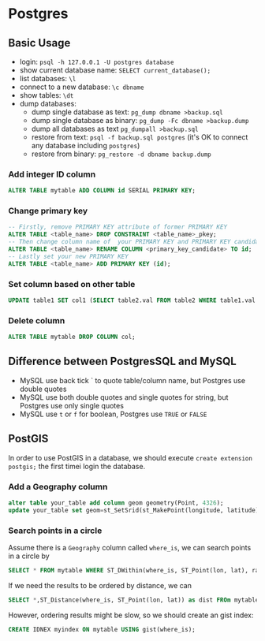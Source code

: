 
# Postgres


## Basic Usage

  * login: `psql -h 127.0.0.1 -U postgres database`
  * show current database name: `SELECT current_database();`
  * list databases: `\l`
  * connect to a new database: `\c dbname`
  * show tables: `\dt`
  * dump databases:
    * dump single database as text: `pg_dump dbname >backup.sql`
    * dump single database as binary: `pg_dump -Fc dbname >backup.dump`
    * dump all databases as text `pg_dumpall >backup.sql`
    * restore from text: `psql -f backup.sql postgres` (it's OK to connect any database including `postgres`)
    * restore from binary: `pg_restore -d dbname backup.dump`
  
### Add integer ID column

```SQL
ALTER TABLE mytable ADD COLUMN id SERIAL PRIMARY KEY;
```

### Change primary key

```SQL
-- Firstly, remove PRIMARY KEY attribute of former PRIMARY KEY
ALTER TABLE <table_name> DROP CONSTRAINT <table_name>_pkey;
-- Then change column name of  your PRIMARY KEY and PRIMARY KEY candidates properly.
ALTER TABLE <table_name> RENAME COLUMN <primary_key_candidate> TO id;
-- Lastly set your new PRIMARY KEY
ALTER TABLE <table_name> ADD PRIMARY KEY (id);
```

### Set column based on other table

```SQL
UPDATE table1 SET col1 (SELECT table2.val FROM table2 WHERE table1.val = table2.val);
```
  
### Delete column

```SQL
ALTER TABLE mytable DROP COLUMN col;
```

## Difference between PostgresSQL and MySQL

  * MySQL use back tick ` to quote table/column name, but Postgres use double quotes
  * MySQL use both double quotes and single quotes for string, but Postgres use only single quotes
  * MySQL use `t` or `f` for boolean, Postgres use `TRUE` or `FALSE`
  
## PostGIS

In order to use PostGIS in a database, we should execute `create extension postgis;` the first timei login the database.

### Add a Geography column

```SQL
alter table your_table add column geom geometry(Point, 4326);
update your_table set geom=st_SetSrid(st_MakePoint(longitude, latitude), 4326);
```

### Search points in a circle

Assume there is a `Geography` column called `where_is`, we can search points in a circle by

```SQL
SELECT * FROM mytable WHERE ST_DWithin(where_is, ST_Point(lon, lat), radius);
```

If we need the results to be ordered by distance, we can

```SQL
SELECT *,ST_Distance(where_is, ST_Point(lon, lat)) as dist FROm mytable WHERE ST_DWithin(where_is, ST_Point(lon, lat), radius) ORDER BY dist;
```

However, ordering results might be slow, so we should create an gist index:

```SQL
CREATE IDNEX myindex ON mytable USING gist(where_is);
```
